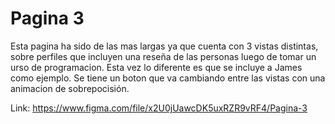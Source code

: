 # Pagina 3

Esta pagina ha sido de las mas largas ya que cuenta con 3 vistas distintas, sobre perfiles que incluyen una reseña de las personas luego de tomar un urso de programacion. Esta vez lo diferente es que se incluye a James como ejemplo. Se tiene un boton que va cambiando entre las vistas con una animacion de sobrepocisión.

Link: https://www.figma.com/file/x2U0jUawcDK5uxRZR9vRF4/Pagina-3
